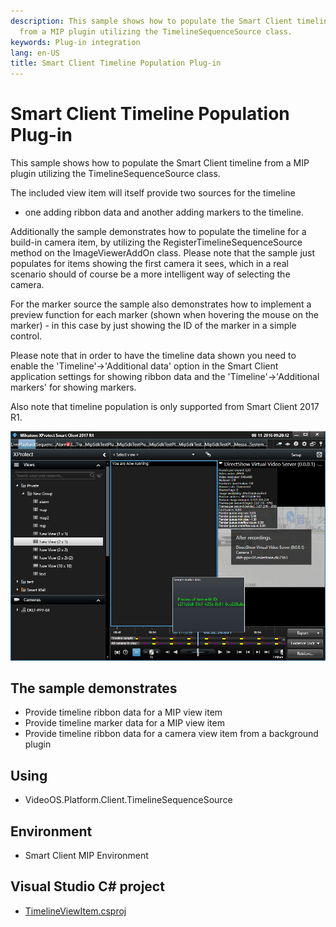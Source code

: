 ```yaml
---
description: This sample shows how to populate the Smart Client timeline
  from a MIP plugin utilizing the TimelineSequenceSource class.
keywords: Plug-in integration
lang: en-US
title: Smart Client Timeline Population Plug-in
---
```


# Smart Client Timeline Population Plug-in

This sample shows how to populate the Smart Client timeline from a MIP
plugin utilizing the TimelineSequenceSource class.

The included view item will itself provide two sources for the timeline
- one adding ribbon data and another adding markers to the timeline.

Additionally the sample demonstrates how to populate the timeline for a
build-in camera item, by utilizing the RegisterTimelineSequenceSource
method on the ImageViewerAddOn class. Please note that the sample just
populates for items showing the first camera it sees, which in a real
scenario should of course be a more intelligent way of selecting the
camera.

For the marker source the sample also demonstrates how to implement a
preview function for each marker (shown when hovering the mouse on the
marker) - in this case by just showing the ID of the marker in a simple
control.

Please note that in order to have the timeline data shown you need to
enable the \'Timeline\'-\>\'Additional data\' option in the Smart Client
application settings for showing ribbon data and the
\'Timeline\'-\>\'Additional markers\' for showing markers.

Also note that timeline population is only supported from Smart Client
2017 R1.

![](SCTimeline.png)

## The sample demonstrates

-   Provide timeline ribbon data for a MIP view item
-   Provide timeline marker data for a MIP view item
-   Provide timeline ribbon data for a camera view item from a
    background plugin

## Using

-   VideoOS.Platform.Client.TimelineSequenceSource

## Environment

-   Smart Client MIP Environment

## Visual Studio C\# project

-   [TimelineViewItem.csproj](javascript:openLink('..\\\\PluginSamples\\\\TimelineViewItem\\\\TimelineViewItem.csproj');)
